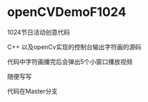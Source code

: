 # openCVDemoF1024
1024节日活动创意代码

C++ 以及openCv实现的控制台输出字符画的源码

代码中字符画播完后会弹出5个小窗口播放视频

随便写写

代码在Master分支
